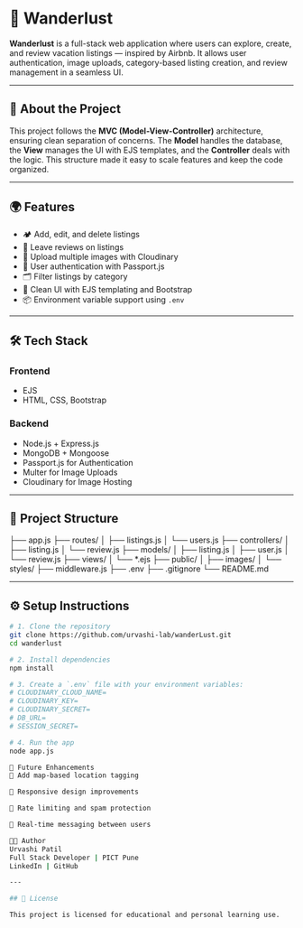 # 🧳 Wanderlust

**Wanderlust** is a full-stack web application where users can explore, create, and review vacation listings — inspired by Airbnb. It allows user authentication, image uploads, category-based listing creation, and review management in a seamless UI.

---

## 📌 About the Project

This project follows the **MVC (Model-View-Controller)** architecture, ensuring clean separation of concerns. The **Model** handles the database, the **View** manages the UI with EJS templates, and the **Controller** deals with the logic. This structure made it easy to scale features and keep the code organized.

---

## 🌍 Features

- 🏕️ Add, edit, and delete listings
- 🌟 Leave reviews on listings
- 📸 Upload multiple images with Cloudinary
- 🔐 User authentication with Passport.js
- 🗂️ Filter listings by category
- 🧾 Clean UI with EJS templating and Bootstrap
- 📦 Environment variable support using `.env`

---

## 🛠️ Tech Stack

### Frontend
- EJS
- HTML, CSS, Bootstrap

### Backend
- Node.js + Express.js
- MongoDB + Mongoose
- Passport.js for Authentication
- Multer for Image Uploads
- Cloudinary for Image Hosting

---

## 📁 Project Structure

├── app.js
├── routes/
│ ├── listings.js
│ └── users.js
├── controllers/
│ ├── listing.js
│ └── review.js
├── models/
│ ├── listing.js
│ ├── user.js
│ └── review.js
├── views/
│ └── *.ejs
├── public/
│ ├── images/
│ └── styles/
├── middleware.js
├── .env
├── .gitignore
└── README.md


---

## ⚙️ Setup Instructions

```bash
# 1. Clone the repository
git clone https://github.com/urvashi-lab/wanderLust.git
cd wanderlust

# 2. Install dependencies
npm install

# 3. Create a `.env` file with your environment variables:
# CLOUDINARY_CLOUD_NAME=
# CLOUDINARY_KEY=
# CLOUDINARY_SECRET=
# DB_URL=
# SESSION_SECRET=

# 4. Run the app
node app.js

🎯 Future Enhancements
🧭 Add map-based location tagging

📱 Responsive design improvements

🛑 Rate limiting and spam protection

💬 Real-time messaging between users

👩‍💻 Author
Urvashi Patil
Full Stack Developer | PICT Pune
LinkedIn | GitHub

---

## 📜 License

This project is licensed for educational and personal learning use.
